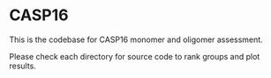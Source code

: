 # CASP16

This is the codebase for CASP16 monomer and oligomer assessment.

Please check each directory for source code to rank groups and plot results.
